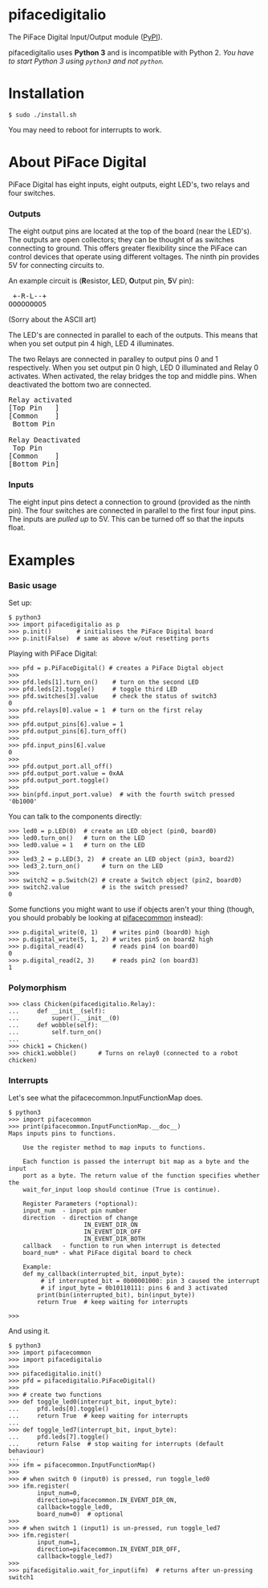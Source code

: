 pifacedigitalio
===============
The PiFace Digital Input/Output module ([PyPI](https://pypi.python.org/pypi/pifacedigitalio/)).

pifacedigitalio uses **Python 3** and is incompatible with 
Python 2. *You have to start Python 3 using `python3` and not `python`.*


Installation
============
    $ sudo ./install.sh

You may need to reboot for interrupts to work.


About PiFace Digital
====================
PiFace Digital has eight inputs, eight outputs, eight LED's, two relays and
four switches.

### Outputs
The eight output pins are located at the top of the board (near the LED's). The
outputs are open collectors; they can be thought of as switches connecting to
ground. This offers greater flexibility since the PiFace can control devices
that operate using different voltages. The ninth pin provides 5V for connecting
circuits to.

An example circuit is (**R**esistor, **L**ED, **O**utput pin, **5**V pin):
<pre>
 +-R-L--+
OOOOOOOO5
</pre>
(Sorry about the ASCII art)

The LED's are connected in parallel to each of the outputs. This means that
when you set output pin 4 high, LED 4 illuminates.

The two Relays are connected in paralley to output pins 0 and 1 respectively.
When you set output pin 0 high, LED 0 illuminated and Relay 0 activates. When
activated, the relay bridges the top and middle pins. When deactivated the
bottom two are connected.

<pre>
Relay activated
[Top Pin   ]
[Common    ]
 Bottom Pin

Relay Deactivated
 Top Pin
[Common    ]
[Bottom Pin]
</pre>

### Inputs
The eight input pins detect a connection to ground (provided as the ninth pin).
The four switches are connected in parallel to the first four input pins. The
inputs are *pulled up* to 5V. This can be turned off so that the inputs float.


Examples
=======
### Basic usage
Set up:

    $ python3
    >>> import pifacedigitalio as p
    >>> p.init()       # initialises the PiFace Digital board 
    >>> p.init(False)  # same as above w/out resetting ports

Playing with PiFace Digital:

    >>> pfd = p.PiFaceDigital() # creates a PiFace Digtal object
    >>>
    >>> pfd.leds[1].turn_on()    # turn on the second LED
    >>> pfd.leds[2].toggle()     # toggle third LED
    >>> pfd.switches[3].value    # check the status of switch3
    0
    >>> pfd.relays[0].value = 1  # turn on the first relay
    >>>
    >>> pfd.output_pins[6].value = 1
    >>> pfd.output_pins[6].turn_off()
    >>>
    >>> pfd.input_pins[6].value
    0
    >>>
    >>> pfd.output_port.all_off()
    >>> pfd.output_port.value = 0xAA
    >>> pfd.output_port.toggle()
    >>>
    >>> bin(pfd.input_port.value)  # with the fourth switch pressed
    '0b1000'

You can talk to the components directly:

    >>> led0 = p.LED(0)  # create an LED object (pin0, board0)
    >>> led0.turn_on()   # turn on the LED
    >>> led0.value = 1   # turn on the LED
    >>>
    >>> led3_2 = p.LED(3, 2)  # create an LED object (pin3, board2)
    >>> led3_2.turn_on()      # turn on the LED
    >>>
    >>> switch2 = p.Switch(2) # create a Switch object (pin2, board0)
    >>> switch2.value         # is the switch pressed?
    0

Some functions you might want to use if objects aren't your thing (though, you
should probably be looking at [pifacecommon](https://github.com/piface/pifacecommon)
instead):

    >>> p.digital_write(0, 1)    # writes pin0 (board0) high
    >>> p.digital_write(5, 1, 2) # writes pin5 on board2 high
    >>> p.digital_read(4)        # reads pin4 (on board0)
    0
    >>> p.digital_read(2, 3)     # reads pin2 (on board3)
    1

### Polymorphism
    >>> class Chicken(pifacedigitalio.Relay):
    ...     def __init__(self):
    ...         super().__init__(0)
    ...     def wobble(self):
    ...         self.turn_on()
    ...
    >>> chick1 = Chicken()
    >>> chick1.wobble()      # Turns on relay0 (connected to a robot chicken)

### Interrupts
Let's see what the pifacecommon.InputFunctionMap does.

    $ python3
    >>> import pifacecommon
    >>> print(pifacecommon.InputFunctionMap.__doc__)
    Maps inputs pins to functions.

        Use the register method to map inputs to functions.

        Each function is passed the interrupt bit map as a byte and the input
        port as a byte. The return value of the function specifies whether the
        wait_for_input loop should continue (True is continue).

        Register Parameters (*optional):
        input_num  - input pin number
        direction  - direction of change
                         IN_EVENT_DIR_ON
                         IN_EVENT_DIR_OFF
                         IN_EVENT_DIR_BOTH
        callback   - function to run when interrupt is detected
        board_num* - what PiFace digital board to check

        Example:
        def my_callback(interrupted_bit, input_byte):
             # if interrupted_bit = 0b00001000: pin 3 caused the interrupt
             # if input_byte = 0b10110111: pins 6 and 3 activated
            print(bin(interrupted_bit), bin(input_byte))
            return True  # keep waiting for interrupts
    
    >>>

And using it.

    $ python3
    >>> import pifacecommon
    >>> import pifacedigitalio
    >>>
    >>> pifacedigitalio.init()
    >>> pfd = pifacedigitalio.PiFaceDigital()
    >>>
    >>> # create two functions
    >>> def toggle_led0(interrupt_bit, input_byte):
    ...     pfd.leds[0].toggle()
    ...     return True  # keep waiting for interrupts
    ...
    >>> def toggle_led7(interrupt_bit, input_byte):
    ...     pfd.leds[7].toggle()
    ...     return False  # stop waiting for interrupts (default behaviour)
    ...
    >>> ifm = pifacecommon.InputFunctionMap()
    >>>
    >>> # when switch 0 (input0) is pressed, run toggle_led0
    >>> ifm.register(
            input_num=0,
            direction=pifacecommon.IN_EVENT_DIR_ON,
            callback=toggle_led0,
            board_num=0)  # optional
    >>>
    >>> # when switch 1 (input1) is un-pressed, run toggle_led7
    >>> ifm.register(
            input_num=1,
            direction=pifacecommon.IN_EVENT_DIR_OFF,
            callback=toggle_led7)
    >>>
    >>> pifacedigitalio.wait_for_input(ifm)  # returns after un-pressing switch1
